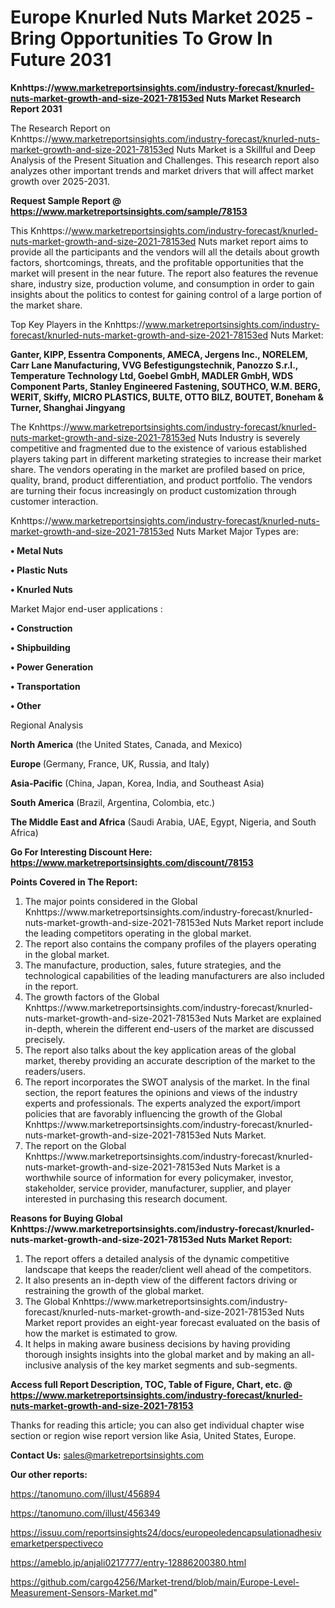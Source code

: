  # Europe Knurled Nuts Market 2025 -Bring Opportunities To Grow In Future 2031

<strong>Knhttps://www.marketreportsinsights.com/industry-forecast/knurled-nuts-market-growth-and-size-2021-78153ed Nuts Market Research Report 2031</strong>

The Research Report on Knhttps://www.marketreportsinsights.com/industry-forecast/knurled-nuts-market-growth-and-size-2021-78153ed Nuts Market is a Skillful and Deep Analysis of the Present Situation and Challenges. This research report also analyzes other important trends and market drivers that will affect market growth over 2025-2031.

<strong>Request Sample Report @ <a href=https://www.marketreportsinsights.com/sample/78153>https://www.marketreportsinsights.com/sample/78153</a></strong>

This Knhttps://www.marketreportsinsights.com/industry-forecast/knurled-nuts-market-growth-and-size-2021-78153ed Nuts market report aims to provide all the participants and the vendors will all the details about growth factors, shortcomings, threats, and the profitable opportunities that the market will present in the near future. The report also features the revenue share, industry size, production volume, and consumption in order to gain insights about the politics to contest for gaining control of a large portion of the market share.

Top Key Players in the Knhttps://www.marketreportsinsights.com/industry-forecast/knurled-nuts-market-growth-and-size-2021-78153ed Nuts Market:

<strong>Ganter, KIPP, Essentra Components, AMECA, Jergens Inc., NORELEM, Carr Lane Manufacturing, VVG Befestigungstechnik, Panozzo S.r.l., Temperature Technology Ltd, Goebel GmbH, MADLER GmbH, WDS Component Parts, Stanley Engineered Fastening, SOUTHCO, W.M. BERG, WERIT, Skiffy, MICRO PLASTICS, BULTE, OTTO BILZ, BOUTET, Boneham & Turner, Shanghai Jingyang</strong>

The Knhttps://www.marketreportsinsights.com/industry-forecast/knurled-nuts-market-growth-and-size-2021-78153ed Nuts Industry is severely competitive and fragmented due to the existence of various established players taking part in different marketing strategies to increase their market share. The vendors operating in the market are profiled based on price, quality, brand, product differentiation, and product portfolio. The vendors are turning their focus increasingly on product customization through customer interaction.

Knhttps://www.marketreportsinsights.com/industry-forecast/knurled-nuts-market-growth-and-size-2021-78153ed Nuts Market Major Types are:

<strong>• Metal Nuts

• Plastic Nuts

• Knurled Nuts</strong>

Market Major end-user applications :

<strong>• Construction

• Shipbuilding

• Power Generation

• Transportation

• Other</strong>

Regional Analysis

</u><strong><b>North America</b></strong> (the United States, Canada, and Mexico)

<strong><b>Europe </b></strong>(Germany, France, UK, Russia, and Italy)

<strong><b>Asia-Pacific</b></strong> (China, Japan, Korea, India, and Southeast Asia)

<strong><b>South America</b></strong> (Brazil, Argentina, Colombia, etc.)

<strong><b>The Middle East and Africa</b></strong> (Saudi Arabia, UAE, Egypt, Nigeria, and South Africa)

<strong>Go For Interesting Discount Here: <a href=https://www.marketreportsinsights.com/discount/78153>https://www.marketreportsinsights.com/discount/78153</a></strong>

<strong>Points Covered in The Report:</strong>
<ol>
  <li>The major points considered in the Global Knhttps://www.marketreportsinsights.com/industry-forecast/knurled-nuts-market-growth-and-size-2021-78153ed Nuts Market report include the leading competitors operating in the global market.</li>
  <li>The report also contains the company profiles of the players operating in the global market.</li>
  <li>The manufacture, production, sales, future strategies, and the technological capabilities of the leading manufacturers are also included in the report.</li>
  <li>The growth factors of the Global Knhttps://www.marketreportsinsights.com/industry-forecast/knurled-nuts-market-growth-and-size-2021-78153ed Nuts Market are explained in-depth, wherein the different end-users of the market are discussed precisely.</li>
  <li>The report also talks about the key application areas of the global market, thereby providing an accurate description of the market to the readers/users.</li>
  <li>The report incorporates the SWOT analysis of the market. In the final section, the report features the opinions and views of the industry experts and professionals. The experts analyzed the export/import policies that are favorably influencing the growth of the Global Knhttps://www.marketreportsinsights.com/industry-forecast/knurled-nuts-market-growth-and-size-2021-78153ed Nuts Market.</li>
  <li>The report on the Global Knhttps://www.marketreportsinsights.com/industry-forecast/knurled-nuts-market-growth-and-size-2021-78153ed Nuts Market is a worthwhile source of information for every policymaker, investor, stakeholder, service provider, manufacturer, supplier, and player interested in purchasing this research document.</li>
</ol>
<strong>Reasons for Buying Global Knhttps://www.marketreportsinsights.com/industry-forecast/knurled-nuts-market-growth-and-size-2021-78153ed Nuts Market Report:</strong>

<ol>
  <li>The report offers a detailed analysis of the dynamic competitive landscape that keeps the reader/client well ahead of the competitors.</li>
  <li>It also presents an in-depth view of the different factors driving or restraining the growth of the global market.</li>
  <li>The Global Knhttps://www.marketreportsinsights.com/industry-forecast/knurled-nuts-market-growth-and-size-2021-78153ed Nuts Market report provides an eight-year forecast evaluated on the basis of how the market is estimated to grow.</li>
  <li>It helps in making aware business decisions by having providing thorough insights insights into the global market and by making an all-inclusive analysis of the key market segments and sub-segments.</li>
</ol>
<strong>Access full Report Description, TOC, Table of Figure, Chart, etc. @ <a href=https://www.marketreportsinsights.com/industry-forecast/knurled-nuts-market-growth-and-size-2021-78153>https://www.marketreportsinsights.com/industry-forecast/knurled-nuts-market-growth-and-size-2021-78153</a></strong>


Thanks for reading this article; you can also get individual chapter wise section or region wise report version like Asia, United States, Europe.

<strong>Contact Us:</strong>
sales@marketreportsinsights.com

<strong>Our other reports:</strong>

<a href=https://tanomuno.com/illust/456894>https://tanomuno.com/illust/456894</a>

<a href=https://tanomuno.com/illust/456349>https://tanomuno.com/illust/456349</a>

<a href=https://issuu.com/reportsinsights24/docs/europeoledencapsulationadhesivemarketperspectiveco>https://issuu.com/reportsinsights24/docs/europeoledencapsulationadhesivemarketperspectiveco</a>

<a href=https://ameblo.jp/anjali0217777/entry-12886200380.html>https://ameblo.jp/anjali0217777/entry-12886200380.html</a>

<a href=https://github.com/cargo4256/Market-trend/blob/main/Europe-Level-Measurement-Sensors-Market.md>https://github.com/cargo4256/Market-trend/blob/main/Europe-Level-Measurement-Sensors-Market.md</a>"
